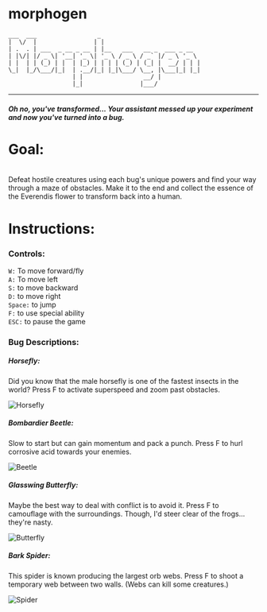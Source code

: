 # morphogen
```
___  ___                 _
|  \/  |                | |
| .  . | ___  _ __ _ __ | |__   ___   __ _  ___ _ __
| |\/| |/ _ \| '__| '_ \| '_ \ / _ \ / _` |/ _ \ '_ \
| |  | | (_) | |  | |_) | | | | (_) | (_| |  __/ | | |
\_|  |_/\___/|_|  | .__/|_| |_|\___/ \__, |\___|_| |_|
                  | |                 __/ |
                  |_|                |___/
```

---

##### Oh no, you've transformed... Your assistant messed up your experiment and now you've turned into a bug.

# Goal:

<br>Defeat hostile creatures using each bug's unique powers and find your way through a maze of obstacles.
Make it to the end and collect the essence of the Everendis flower to transform back into a human.

# Instructions:

### Controls:

`W:` To move forward/fly<br>
`A:` To move left<br>
`S:` to move backward<br>
`D:` to move right<br>
`Space:` to jump<br>
`F:` to use special ability<br>
`ESC:` to pause the game<br>

### Bug Descriptions:

##### Horsefly:

Did you know that the male horsefly is one of the fastest insects in the world? Press F to activate superspeed and zoom past obstacles.

![Horsefly](https://user-images.githubusercontent.com/78584417/144224923-42213121-cd84-4f55-8fc5-3f24f7fd539e.png)

##### Bombardier Beetle:

Slow to start but can gain momentum and pack a punch. Press F to hurl corrosive acid towards your enemies.

![Beetle](https://user-images.githubusercontent.com/78584417/144231513-e8e57426-04ea-4d5d-aaaf-515d133dfba0.png)

##### Glasswing Butterfly:

Maybe the best way to deal with conflict is to avoid it. Press F to camouflage with the surroundings. Though, I'd steer clear of the frogs... they're nasty.

![Butterfly](https://user-images.githubusercontent.com/78584417/144225024-58ab7f1e-bba8-42da-a980-91be9a75477a.png)

##### Bark Spider:

This spider is known producing the largest orb webs. Press F to shoot a temporary web between two walls. (Webs can kill some creatures.)

![Spider](https://user-images.githubusercontent.com/78584417/144232100-66bc4d5c-9a59-45e5-9dd9-c00b85162184.png)

